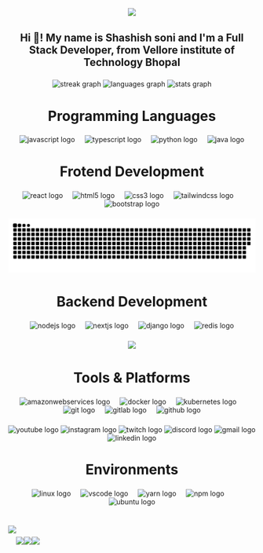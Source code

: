 <div align="center">
  <img height="500" src="https://user-images.githubusercontent.com/74038190/225813708-98b745f2-7d22-48cf-9150-083f1b00d6c9.gif"  />
</div>

###

<h2 align="center">Hi 👋! My name is Shashish soni and I'm a Full Stack Developer, from Vellore institute of Technology Bhopal</h2>

###

<div align="center">
  <img src="https://streak-stats.demolab.com?user=shashishsoni&locale=en&mode=daily&theme=dracula&hide_border=false&border_radius=4" height="226" alt="streak graph"  />
  <img src="https://github-readme-stats.vercel.app/api/top-langs?username=shashishsoni&locale=en&hide_title=false&layout=compact&card_width=320&langs_count=10&theme=darcula&hide_border=false" height="220" alt="languages graph"  />
  <img src="https://github-readme-stats.vercel.app/api?username=shashishsoni&hide_title=false&hide_rank=false&show_icons=true&include_all_commits=true&count_private=true&disable_animations=false&theme=dracula&locale=en&hide_border=false" height="205" alt="stats graph"  />
</div>

###

<h1 align="center">Programming Languages</h1>

###

<div align="center">
  <img src="https://cdn.jsdelivr.net/gh/devicons/devicon/icons/javascript/javascript-plain.svg" height="40" alt="javascript logo"  />
  <img width="12" />
  <img src="https://cdn.jsdelivr.net/gh/devicons/devicon/icons/typescript/typescript-plain.svg" height="40" alt="typescript logo"  />
  <img width="12" />
  <img src="https://cdn.jsdelivr.net/gh/devicons/devicon/icons/python/python-plain.svg" height="40" alt="python logo"  />
  <img width="12" />
  <img src="https://cdn.jsdelivr.net/gh/devicons/devicon/icons/java/java-plain.svg" height="40" alt="java logo"  />
</div>

###

<h1 align="center">Frotend Development</h1>

###

<div align="center">
  <img src="https://cdn.jsdelivr.net/gh/devicons/devicon/icons/react/react-original-wordmark.svg" height="40" alt="react logo"  />
  <img width="12" />
  <img src="https://cdn.jsdelivr.net/gh/devicons/devicon/icons/html5/html5-plain-wordmark.svg" height="40" alt="html5 logo"  />
  <img width="12" />
  <img src="https://cdn.jsdelivr.net/gh/devicons/devicon/icons/css3/css3-original.svg" height="40" alt="css3 logo"  />
  <img width="12" />
  <img src="https://cdn.jsdelivr.net/gh/devicons/devicon/icons/tailwindcss/tailwindcss-original-wordmark.svg" height="40" alt="tailwindcss logo"  />
  <img width="12" />
  <img src="https://cdn.jsdelivr.net/gh/devicons/devicon/icons/bootstrap/bootstrap-original-wordmark.svg" height="40" alt="bootstrap logo"  />
</div>

###

<img src="https://raw.githubusercontent.com/shashishsoni/shashishsoni/output/snake.svg" alt="Snake animation" />

###

<h1 align="center">Backend Development</h1>

###

<div align="center">
  <img src="https://cdn.jsdelivr.net/gh/devicons/devicon/icons/nodejs/nodejs-plain.svg" height="40" alt="nodejs logo"  />
  <img width="12" />
  <img src="https://cdn.jsdelivr.net/gh/devicons/devicon/icons/nextjs/nextjs-original.svg" height="40" alt="nextjs logo"  />
  <img width="12" />
  <img src="https://cdn.jsdelivr.net/gh/devicons/devicon/icons/django/django-plain.svg" height="40" alt="django logo"  />
  <img width="12" />
  <img src="https://cdn.jsdelivr.net/gh/devicons/devicon/icons/redis/redis-plain.svg" height="40" alt="redis logo"  />
</div>

###

<div align="center">
  <img src="https://profile-counter.glitch.me/shashishsoni/count.svg?"  />
</div>

###

<h1 align="center">Tools & Platforms</h1>

###

<div align="center">
  <img src="https://cdn.jsdelivr.net/gh/devicons/devicon/icons/amazonwebservices/amazonwebservices-original-wordmark.svg" height="40" alt="amazonwebservices logo"  />
  <img width="12" />
  <img src="https://cdn.jsdelivr.net/gh/devicons/devicon/icons/docker/docker-plain-wordmark.svg" height="40" alt="docker logo"  />
  <img width="12" />
  <img src="https://cdn.jsdelivr.net/gh/devicons/devicon/icons/kubernetes/kubernetes-plain.svg" height="40" alt="kubernetes logo"  />
  <img width="12" />
  <img src="https://cdn.jsdelivr.net/gh/devicons/devicon/icons/git/git-plain.svg" height="40" alt="git logo"  />
  <img width="12" />
  <img src="https://cdn.jsdelivr.net/gh/devicons/devicon/icons/gitlab/gitlab-plain-wordmark.svg" height="40" alt="gitlab logo"  />
  <img width="12" />
  <img src="https://cdn.jsdelivr.net/gh/devicons/devicon/icons/github/github-original.svg" height="40" alt="github logo"  />
</div>

###

<div align="center">
  <img src="https://img.shields.io/static/v1?message=Youtube&logo=youtube&label=&color=FF0000&logoColor=white&labelColor=&style=for-the-badge" height="35" alt="youtube logo"  />
  <img src="https://img.shields.io/static/v1?message=Instagram&logo=instagram&label=&color=E4405F&logoColor=white&labelColor=&style=for-the-badge" height="35" alt="instagram logo"  />
  <img src="https://img.shields.io/static/v1?message=Twitch&logo=twitch&label=&color=9146FF&logoColor=white&labelColor=&style=for-the-badge" height="35" alt="twitch logo"  />
  <img src="https://img.shields.io/static/v1?message=Discord&logo=discord&label=&color=7289DA&logoColor=white&labelColor=&style=for-the-badge" height="35" alt="discord logo"  />
  <img src="https://img.shields.io/static/v1?message=Gmail&logo=gmail&label=&color=D14836&logoColor=white&labelColor=&style=for-the-badge" height="35" alt="gmail logo"  />
  <img src="https://img.shields.io/static/v1?message=LinkedIn&logo=linkedin&label=&color=0077B5&logoColor=white&labelColor=&style=for-the-badge" height="35" alt="linkedin logo"  />
</div>

###

<h1 align="center">Environments</h1>

###

<div align="center">
  <img src="https://cdn.jsdelivr.net/gh/devicons/devicon/icons/linux/linux-original.svg" height="40" alt="linux logo"  />
  <img width="12" />
  <img src="https://cdn.jsdelivr.net/gh/devicons/devicon/icons/vscode/vscode-original.svg" height="40" alt="vscode logo"  />
  <img width="12" />
  <img src="https://cdn.jsdelivr.net/gh/devicons/devicon/icons/yarn/yarn-original.svg" height="40" alt="yarn logo"  />
  <img width="12" />
  <img src="https://cdn.jsdelivr.net/gh/devicons/devicon/icons/npm/npm-original-wordmark.svg" height="40" alt="npm logo"  />
  <img width="12" />
  <img src="https://cdn.jsdelivr.net/gh/devicons/devicon/icons/ubuntu/ubuntu-plain.svg" height="40" alt="ubuntu logo"  />
</div>

###

<br clear="both">

<img align="left" height="200" src="https://i.giphy.com/media/v1.Y2lkPTc5MGI3NjExZmQwN3RvN21qaTNvcjM4M2Zta3g4dmgwczNwOTAycTNkcjd6NHUyMiZlcD12MV9pbnRlcm5hbF9naWZfYnlfaWQmY3Q9Zw/o0vwzuFwCGAFO/giphy.gif"  />

###

<img align="left" height="189" src="https://i.giphy.com/media/v1.Y2lkPTc5MGI3NjExbW82Y2oxNWxmdHg4cWV3c3pnbjFhcTc3cGFydGw2N3I2ZzJiM3dtcyZlcD12MV9pbnRlcm5hbF9naWZfYnlfaWQmY3Q9Zw/4fDyJqlYYMkvK/giphy.gif"  />

###

<img align="left" height="245" src="https://i.giphy.com/media/v1.Y2lkPTc5MGI3NjExN2hqcWRlaDh0cWgyY3Bxbjc5Y2NidDUwZ3o1NWJnYThrYTRyMWhmNSZlcD12MV9pbnRlcm5hbF9naWZfYnlfaWQmY3Q9Zw/JUpk5m3SD4rLm7JAY1/giphy.gif"  />

###

<img align="left" height="125" src="https://i.giphy.com/media/v1.Y2lkPTc5MGI3NjExaGdlbDd4cjVwOXhjZmt4MHZjZWVpbnJmaGg0ODRxczh0eXQxdWtiNSZlcD12MV9pbnRlcm5hbF9naWZfYnlfaWQmY3Q9Zw/u6150qpaRVBok/giphy.gif"  />

###
